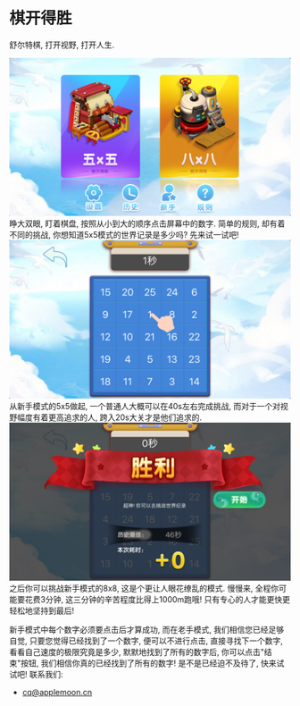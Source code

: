 # 棋开得胜
舒尔特棋, 打开视野, 打开人生.

![](1.PNG)
睁大双眼, 盯着棋盘, 按照从小到大的顺序点击屏幕中的数字.
简单的规则, 却有着不同的挑战, 你想知道5x5模式的世界记录是多少吗? 先来试一试吧!
![](2.PNG)
从新手模式的5x5做起, 一个普通人大概可以在40s左右完成挑战, 而对于一个对视野幅度有着更高追求的人, 跨入20s大关才是他们追求的.
![](3.PNG)
之后你可以挑战新手模式的8x8, 这是个更让人眼花缭乱的模式. 慢慢来, 全程你可能要花费3分钟, 这三分钟的辛苦程度比得上1000m跑哦! 只有专心的人才能更快更轻松地坚持到最后!

新手模式中每个数字必须要点击后才算成功, 而在老手模式, 我们相信您已经足够自觉, 只要您觉得已经找到了一个数字, 便可以不进行点击, 直接寻找下一个数字, 看看自己速度的极限究竟是多少, 默默地找到了所有的数字后, 你可以点击"结束"按钮, 我们相信你真的已经找到了所有的数字!
是不是已经迫不及待了, 快来试试吧!
联系我们:
- cq@applemoon.cn
